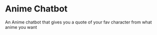 # Anime Chatbot
An Anime chatbot that gives you a quote of your fav character from what anime you want
